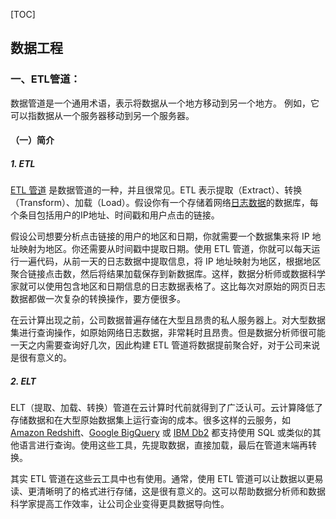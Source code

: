[TOC]



## 数据工程

### 一、ETL管道：

数据管道是一个通用术语，表示将数据从一个地方移动到另一个地方。 例如，它可以指数据从一个服务器移动到另一个服务器。

#### （一）简介

##### 1. ETL

[ETL 管道](https://en.wikipedia.org/wiki/Extract,_transform,_load) 是数据管道的一种，并且很常见。ETL 表示提取（Extract）、转换（Transform）、加载（Load）。假设你有一个存储着网络[日志数据](https://en.wikipedia.org/wiki/Log_file)的数据库，每个条目包括用户的IP地址、时间戳和用户点击的链接。

假设公司想要分析点击链接的用户的地区和日期，你就需要一个数据集来将 IP 地址映射为地区。你还需要从时间戳中提取日期。使用 ETL 管道，你就可以每天运行一遍代码，从前一天的日志数据中提取信息，将 IP 地址映射为地区，根据地区聚合链接点击数，然后将结果加载保存到新数据库。这样，数据分析师或数据科学家就可以使用包含地区和日期信息的日志数据表格了。这比每次对原始的网页日志数据都做一次复杂的转换操作，要方便很多。

在云计算出现之前，公司数据普遍存储在大型且昂贵的私人服务器上。对大型数据集进行查询操作，如原始网络日志数据，非常耗时且昂贵。但是数据分析师很可能一天之内需要查询好几次，因此构建 ETL 管道将数据提前聚合好，对于公司来说是很有意义的。

##### 2. ELT

ELT（提取、加载、转换）管道在云计算时代前就得到了广泛认可。云计算降低了存储数据和在大型原始数据集上运行查询的成本。很多这样的云服务，如 [Amazon Redshift](https://aws.amazon.com/redshift/)、[Google BigQuery](https://cloud.google.com/bigquery/) 或 [IBM Db2](https://www.ibm.com/cloud/db2-warehouse-on-cloud) 都支持使用 SQL 或类似的其他语言进行查询。使用这些工具，先提取数据，直接加载，最后在管道末端再转换。

其实 ETL 管道在这些云工具中也有使用。通常，使用 ETL 管道可以让数据以更易读、更清晰明了的格式进行存储，这是很有意义的。这可以帮助数据分析师和数据科学家提高工作效率，让公司企业变得更具数据导向性。